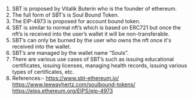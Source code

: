 1. SBT is proposed by Vitalik Buterin who is the founder of ethereum.
2. The full form of SBT’s is Soul Bound Token.
3. The EIP-4973 is proposed for account bound token.
4. SBT is similar to normal nft’s which is based on ERC721 but once the nft’s is received into the user’s wallet it will be non-transferable.
5. SBT’s can only be burned by the user who owns the nft once it's received into the wallet.
6. SBT’s are managed by the wallet name “Souls”.
7. There are various use cases of SBT’s such as issuing educational certificates, issuing licenses, managing health records, issuing various types of certificates, etc.
8. References:- 
   https://www.sbt-ethereum.io/
   https://www.leewayhertz.com/soulbound-tokens/
   https://eips.ethereum.org/EIPS/eip-4973

